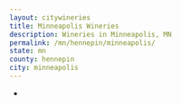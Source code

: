 ```yaml
---
layout: citywineries
title: Minneapolis Wineries
description: Wineries in Minneapolis, MN
permalink: /mn/hennepin/minneapolis/
state: mn
county: hennepin
city: minneapolis
---
```

-
